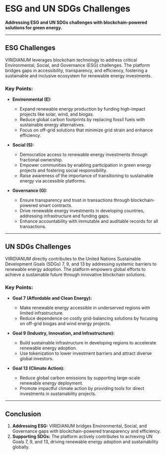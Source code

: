 # ESG and UN SDGs Challenges
**Addressing ESG and UN SDGs challenges with blockchain-powered solutions for green energy.**

---

## ESG Challenges  
VIRIDIANUM leverages blockchain technology to address critical Environmental, Social, and Governance (ESG) challenges. The platform bridges gaps in accessibility, transparency, and efficiency, fostering a sustainable and inclusive ecosystem for renewable energy investments.

### Key Points:
- **Environmental (E):**  
   - Expand renewable energy production by funding high-impact projects like solar, wind, and biogas.  
   - Reduce global carbon footprints by replacing fossil fuels with sustainable energy alternatives.  
   - Focus on off-grid solutions that minimize grid strain and enhance efficiency.  

- **Social (S):**  
   - Democratize access to renewable energy investments through fractional ownership.  
   - Empower communities by enabling participation in green energy projects and fostering social responsibility.  
   - Raise awareness of the importance of transitioning to sustainable energy via accessible platforms.  

- **Governance (G):**  
   - Ensure transparency and trust in transactions through blockchain-powered smart contracts.  
   - Drive renewable energy investments in developing countries, addressing infrastructure and funding gaps.  
   - Enhance accountability with immutable and auditable records for all transactions.  

---

## UN SDGs Challenges  
VIRIDIANUM directly contributes to the United Nations Sustainable Development Goals (SDGs) 7, 9, and 13 by addressing systemic barriers to renewable energy adoption. The platform empowers global efforts to achieve a sustainable future through innovative blockchain solutions.

### Key Points:
- **Goal 7 (Affordable and Clean Energy):**  
   - Make renewable energy accessible in underserved regions with limited infrastructure.  
   - Reduce dependence on costly grid-balancing solutions by focusing on off-grid biogas and wind energy projects.  

- **Goal 9 (Industry, Innovation, and Infrastructure):**  
   - Build sustainable infrastructure in developing regions to accelerate renewable energy adoption.  
   - Use tokenization to lower investment barriers and attract diverse global investors.  

- **Goal 13 (Climate Action):**  
   - Reduce global carbon emissions by supporting large-scale renewable energy deployment.  
   - Promote impactful climate action by providing tools for direct investments in sustainability projects.  

---

## Conclusion  
1. **Addressing ESG:** VIRIDIANUM bridges Environmental, Social, and Governance gaps with blockchain-powered transparency and efficiency.  
2. **Supporting SDGs:** The platform actively contributes to achieving UN Goals 7, 9, and 13, driving renewable energy adoption and sustainability globally.  
